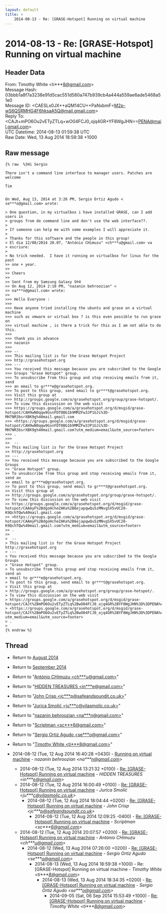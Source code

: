 ```yaml
---
layout: default
title: >
    2014-08-13 - Re: [GRASE-Hotspot] Running on virtual machine
---
```


# 2014-08-13 - Re: [GRASE-Hotspot] Running on virtual machine

## Header Data

From: Timothy White \<ti***8@gmail.com\><br>
Message Hash: 03bbb1a8f7a3238e91d5cac551d580a747b939cb4a444a559ae6ade5468a51e0<br>
Message ID: \<CAESLx0JX++aQM14CU++PaNxbmF=M2p-wS6QSRMHG4F6hksaA5Q@mail.gmail.com\><br>
Reply To: \<CAJt+mPO6Ou2vETyZTLq+wO04FCJ0_ojq4GR+YF8WgJHN==PENA@mail.gmail.com\><br>
UTC Datetime: 2014-08-13 01:59:38 UTC<br>
Raw Date: Wed, 13 Aug 2014 18:59:38 +1000<br>

## Raw message

```
{% raw  %}Hi Sergio

There isn't a command line interface to manager users. Patches are welcome

Tim


On Wed, Aug 13, 2014 at 3:26 PM, Sergio Ortiz Agudo <
se***o@gmail.com> wrote:

> One question, in my virtualbox i have installed GRASE, can I add users in
> groups from de command line and don't use the web interface??.
>
> If someone can help me with some examples I will appreciate it.
>
> Thanks for this software and the people in this group!
> El dia 12/08/2014 20.07, "António CHimuzu" <ch***u@gmail.com> va
> escriure:
>
> No trick needed.  I have it running on virtualbox for linux for the past
>> one + year.
>>
>> Cheers
>>
>> Sent from my Samsung Galaxy S®4
>> On Aug 12, 2014 2:10 PM, "nazanin behroozian" <
>> na***n@gmail.com> wrote:
>>
>>> Hello Everyone :
>>>
>>> Have anyone tried installing the ubuntu and grase on a virtual machine
>>> such as vmware or virtual box ? is this even possible to run grase on
>>> virtual machine , is there a trick for this as I am not able to do this.
>>>
>>> thank you in advance
>>> nazanin
>>>
>>> --
>>> This mailing list is for the Grase Hotspot Project
>>> http://grasehotspot.org
>>> ---
>>> You received this message because you are subscribed to the Google
>>> Groups "Grase Hotspot" group.
>>> To unsubscribe from this group and stop receiving emails from it, send
>>> an email to gr***e@grasehotspot.org.
>>> To post to this group, send email to gr***t@grasehotspot.org.
>>> Visit this group at
>>> http://groups.google.com/a/grasehotspot.org/group/grase-hotspot/.
>>> To view this discussion on the web visit
>>> https://groups.google.com/a/grasehotspot.org/d/msgid/grase-hotspot/CAH9wN0qqw9GsnFDT0BG1b9MMZFw3JP1GJi%3D-MH7NR3bsrXBK9g%40mail.gmail.com
>>> <https://groups.google.com/a/grasehotspot.org/d/msgid/grase-hotspot/CAH9wN0qqw9GsnFDT0BG1b9MMZFw3JP1GJi%3D-MH7NR3bsrXBK9g%40mail.gmail.com?utm_medium=email&utm_source=footer>
>>> .
>>>
>>  --
>> This mailing list is for the Grase Hotspot Project
>> http://grasehotspot.org
>> ---
>> You received this message because you are subscribed to the Google Groups
>> "Grase Hotspot" group.
>> To unsubscribe from this group and stop receiving emails from it, send an
>> email to gr***e@grasehotspot.org.
>> To post to this group, send email to gr***t@grasehotspot.org.
>> Visit this group at
>> http://groups.google.com/a/grasehotspot.org/group/grase-hotspot/.
>> To view this discussion on the web visit
>> https://groups.google.com/a/grasehotspot.org/d/msgid/grase-hotspot/CAAmyF%2BdgoHcheZAKa%2B6ejapqwQu5zMNvgSX5vUC28-K9QchTQw%40mail.gmail.com
>> <https://groups.google.com/a/grasehotspot.org/d/msgid/grase-hotspot/CAAmyF%2BdgoHcheZAKa%2B6ejapqwQu5zMNvgSX5vUC28-K9QchTQw%40mail.gmail.com?utm_medium=email&utm_source=footer>
>> .
>>
>  --
> This mailing list is for the Grase Hotspot Project http://grasehotspot.org
> ---
> You received this message because you are subscribed to the Google Groups
> "Grase Hotspot" group.
> To unsubscribe from this group and stop receiving emails from it, send an
> email to gr***e@grasehotspot.org.
> To post to this group, send email to gr***t@grasehotspot.org.
> Visit this group at
> http://groups.google.com/a/grasehotspot.org/group/grase-hotspot/.
> To view this discussion on the web visit
> https://groups.google.com/a/grasehotspot.org/d/msgid/grase-hotspot/CAJt%2BmPO6Ou2vETyZTLq%2BwO04FCJ0_ojq4GR%2BYF8WgJHN%3D%3DPENA%40mail.gmail.com
> <https://groups.google.com/a/grasehotspot.org/d/msgid/grase-hotspot/CAJt%2BmPO6Ou2vETyZTLq%2BwO04FCJ0_ojq4GR%2BYF8WgJHN%3D%3DPENA%40mail.gmail.com?utm_medium=email&utm_source=footer>
> .
>
{% endraw %}
```

## Thread

+ Return to [August 2014](/archive/2014/08)
+ Return to [September 2014](/archive/2014/09)

+ Return to "[António CHimuzu <ch***u<span>@</span>gmail.com>](/authors/ch___u_at_gmail_com)"
+ Return to "[HIDDEN TREASURES <in***e<span>@</span>gmail.com>](/authors/in___e_at_gmail_com)"
+ Return to "[John Crisp <jc***p<span>@</span>safeandsoundit.co.uk>](/authors/jc___p_at_safeandsoundit_co_uk)"
+ Return to "[Jurica Smolić <ju***c<span>@</span>vilasmolic.co.uk>](/authors/ju___c_at_vilasmolic_co_uk)"
+ Return to "[nazanin behroozian <na***n<span>@</span>gmail.com>](/authors/na___n_at_gmail_com)"
+ Return to "[Scriptman <sc***6<span>@</span>gmail.com>](/authors/sc___6_at_gmail_com)"
+ Return to "[Sergio Ortiz Agudo <se***o<span>@</span>gmail.com>](/authors/se___o_at_gmail_com)"
+ Return to "[Timothy White <ti***8<span>@</span>gmail.com>](/authors/ti___8_at_gmail_com)"

+ 2014-08-12 (Tue, 12 Aug 2014 16:40:28 +0430) - [Running on virtual machine](/archive/2014/08/1d8a5d458fcea38c0093b8f45235b66eb836383f44958fdd9cf1cfa5eb7d4f16) - _nazanin behroozian \<na***n@gmail.com\>_
  + 2014-08-12 (Tue, 12 Aug 2014 13:21:32 +0100) - [Re: [GRASE-Hotspot] Running on virtual machine](/archive/2014/08/29a7ec06f13b8db7365415587de3d69d9954b0d3f0e3ac7fc28a1ab5ce8163a3) - _HIDDEN TREASURES \<in***e@gmail.com\>_
  + 2014-08-12 (Tue, 12 Aug 2014 16:00:49 +0100) - [Re: [GRASE-Hotspot] Running on virtual machine](/archive/2014/08/2c9641f9dd5d24e77554ef7c40149d8aa1b9bb667064cb65a940f419e395b3f1) - _Jurica Smolić \<ju***c@vilasmolic.co.uk\>_
    + 2014-08-12 (Tue, 12 Aug 2014 18:04:44 +0200) - [Re: [GRASE-Hotspot] Running on virtual machine](/archive/2014/08/b57a03c0c4e67d2b64a43f2de3c025f4fcc4151ed3c0ba1d8c1673b1eb9cf4b7) - _John Crisp \<jc***p@safeandsoundit.co.uk\>_
      + 2014-08-12 (Tue, 12 Aug 2014 12:09:25 -0400) - [Re: [GRASE-Hotspot] Running on virtual machine](/archive/2014/08/01929c0af2ed272b052aefa2acb9861f2208a15dcc36b229f9d68e77a3787d28) - _Scriptman \<sc***6@gmail.com\>_
  + 2014-08-12 (Tue, 12 Aug 2014 20:07:57 +0200) - [Re: [GRASE-Hotspot] Running on virtual machine](/archive/2014/08/a4da9deb7affbbddceb2971db71c160217808cc5d58d30d742fa565bb5638d1d) - _António CHimuzu \<ch***u@gmail.com\>_
    + 2014-08-12 (Wed, 13 Aug 2014 07:26:00 +0200) - [Re: [GRASE-Hotspot] Running on virtual machine](/archive/2014/08/3c2b8023b22c8b42c968eb963ec0807d80a765b8ed7a9589909d0063c9a85a2d) - _Sergio Ortiz Agudo \<se***o@gmail.com\>_
      + 2014-08-13 (Wed, 13 Aug 2014 18:59:38 +1000) - Re: [GRASE-Hotspot] Running on virtual machine - _Timothy White \<ti***8@gmail.com\>_
        + 2014-08-13 (Wed, 13 Aug 2014 18:34:35 +0200) - [Re: [GRASE-Hotspot] Running on virtual machine](/archive/2014/08/5d897c8c7dbd1e6c8e667bfedc261424111d8dae54a5754ce868d749073895bd) - _Sergio Ortiz Agudo \<se***o@gmail.com\>_
          + 2014-09-05 (Sat, 06 Sep 2014 15:53:49 +1000) - [Re: [GRASE-Hotspot] Running on virtual machine](/archive/2014/09/860b5cb2820fd3ec347b4ab45e44e82cfdc8c96a90ddc18da7016a25283ed8b7) - _Timothy White \<ti***8@gmail.com\>_


